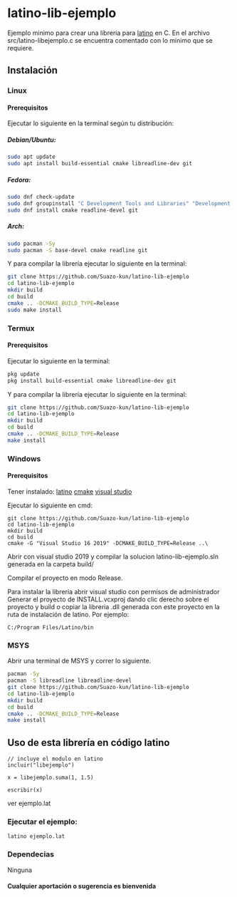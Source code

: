 # latino-lib-ejemplo
Ejemplo minimo para crear una libreria para [latino](https://github.com/lenguaje-latino/latino) en C.
En el archivo src/latino-libejemplo.c se encuentra comentado con lo minimo que se requiere.

## Instalación

### Linux

#### Prerequisitos

Ejecutar lo siguiente en la terminal según tu distribución:<br>
##### Debian/Ubuntu:
```Bash
sudo apt update
sudo apt install build-essential cmake libreadline-dev git
```

##### Fedora:
```Bash
sudo dnf check-update
sudo dnf groupinstall "C Development Tools and Libraries" "Development Tools"
sudo dnf install cmake readline-devel git
```

##### Arch:
```Bash
sudo pacman -Sy
sudo pacman -S base-devel cmake readline git
```

Y para compilar la librería ejecutar lo siguiente en la terminal:

```Bash
git clone https://github.com/Suazo-kun/latino-lib-ejemplo
cd latino-lib-ejemplo
mkdir build
cd build
cmake .. -DCMAKE_BUILD_TYPE=Release
sudo make install
```

### Termux

#### Prerequisitos

Ejecutar lo siguiente en la terminal:
```Bash
pkg update
pkg install build-essential cmake libreadline-dev git
```

Y para compilar la librería ejecutar lo siguiente en la terminal:

```Bash
git clone https://github.com/Suazo-kun/latino-lib-ejemplo
cd latino-lib-ejemplo
mkdir build
cd build
cmake .. -DCMAKE_BUILD_TYPE=Release
make install
```

### Windows

#### Prerequisitos

Tener instalado:
[latino](https://github.com/lenguaje-latino/latino)
[cmake](https://cmake.org/download/)
[visual studio](https://visualstudio.microsoft.com/es/vs/community/)

Ejecutar lo siguiente en cmd:

```
git clone https://github.com/Suazo-kun/latino-lib-ejemplo
cd latino-lib-ejemplo
mkdir build
cd build
cmake -G "Visual Studio 16 2019" -DCMAKE_BUILD_TYPE=Release ..\
```

Abrir con visual studio 2019 y compilar la solucion latino-lib-ejemplo.sln 
generada en la carpeta build/

Compilar el proyecto en modo Release.

Para instalar la libreria abrir visual studio con permisos de administrador
Generar el proyecto de INSTALL.vcxproj dando clic derecho sobre el proyecto y build
o copiar la libreria .dll generada con este proyecto en la ruta de instalación
de latino. 
Por ejemplo:

`C:/Program Files/Latino/bin`

### MSYS

Abrir una terminal de MSYS y correr lo siguiente.

```Bash
pacman -Sy
pacman -S libreadline libreadline-devel
git clone https://github.com/Suazo-kun/latino-lib-ejemplo
cd latino-lib-ejemplo
mkdir build
cd build
cmake .. -DCMAKE_BUILD_TYPE=Release
make install
```

## Uso de esta librería en código latino

```
// incluye el modulo en latino
incluir("libejemplo")

x = libejemplo.suma(1, 1.5)

escribir(x)
```

ver ejemplo.lat

### Ejecutar el ejemplo:
`latino ejemplo.lat`


### Dependecias

Ninguna

#### Cualquier aportación o sugerencia es bienvenida
